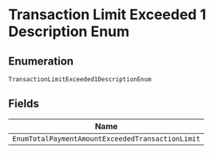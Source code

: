 
# Transaction Limit Exceeded 1 Description Enum

## Enumeration

`TransactionLimitExceeded1DescriptionEnum`

## Fields

| Name |
|  --- |
| `EnumTotalPaymentAmountExceededTransactionLimit` |

